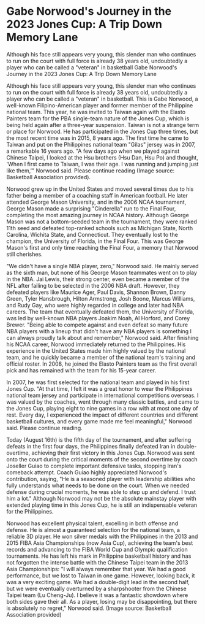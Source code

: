 # Gabe Norwood's Journey in the 2023 Jones Cup: A Trip Down Memory Lane

Although his face still appears very young, this slender man who continues to run on the court with full force is already 38 years old, undoubtedly a player who can be called a "veteran" in basketball 
  Gabe Norwood's Journey in the 2023 Jones Cup: A Trip Down Memory Lane

Although his face still appears very young, this slender man who continues to run on the court with full force is already 38 years old, undoubtedly a player who can be called a "veteran" in basketball. This is Gabe Norwood, a well-known Filipino-American player and former member of the Philippine national team. This year, he was invited to Taiwan again with the Elasto Painters team for the PBA single-team nature of the Jones Cup, which is being held again after a three-year suspension. Taiwan is not a strange term or place for Norwood. He has participated in the Jones Cup three times, but the most recent time was in 2015, 8 years ago. The first time he came to Taiwan and put on the Philippines national team "Gilas" jersey was in 2007, a remarkable 16 years ago. "A few days ago when we played against Chinese Taipei, I looked at the Hsu brothers (Hsu Dan, Hsu Po) and thought, 'When I first came to Taiwan, I was their age. I was running and jumping just like them,'" Norwood said. Please continue reading (Image source: Basketball Association provided). 

Norwood grew up in the United States and moved several times due to his father being a member of a coaching staff in American football. He later attended George Mason University, and in the 2006 NCAA tournament, George Mason made a surprising "Cinderella" run to the Final Four, completing the most amazing journey in NCAA history. Although George Mason was not a bottom-seeded team in the tournament, they were ranked 11th seed and defeated top-ranked schools such as Michigan State, North Carolina, Wichita State, and Connecticut. They eventually lost to the champion, the University of Florida, in the Final Four. This was George Mason's first and only time reaching the Final Four, a memory that Norwood still cherishes. 

"We didn't have a single NBA player, zero," Norwood said. He mainly served as the sixth man, but none of his George Mason teammates went on to play in the NBA. Jai Lewis, their strong center, even became a member of the NFL after failing to be selected in the 2006 NBA draft. However, they defeated players like Maurice Ager, Paul Davis, Shannon Brown, Danny Green, Tyler Hansbrough, Hilton Armstrong, Josh Boone, Marcus Williams, and Rudy Gay, who were highly regarded in college and later had NBA careers. The team that eventually defeated them, the University of Florida, was led by well-known NBA players Joakim Noah, Al Horford, and Corey Brewer. "Being able to compete against and even defeat so many future NBA players with a lineup that didn't have any NBA players is something I can always proudly talk about and remember," Norwood said. After finishing his NCAA career, Norwood immediately returned to the Philippines. His experience in the United States made him highly valued by the national team, and he quickly became a member of the national team's training and official roster. In 2008, he joined the Elasto Painters team as the first overall pick and has remained with the team for his 15-year career. 

In 2007, he was first selected for the national team and played in his first Jones Cup. "At that time, I felt it was a great honor to wear the Philippines national team jersey and participate in international competitions overseas. I was valued by the coaches, went through many classic battles, and came to the Jones Cup, playing eight to nine games in a row with at most one day of rest. Every day, I experienced the impact of different countries and different basketball cultures, and every game made me feel meaningful," Norwood said. Please continue reading. 

Today (August 16th) is the fifth day of the tournament, and after suffering defeats in the first four days, the Philippines finally defeated Iran in double-overtime, achieving their first victory in this Jones Cup. Norwood was sent onto the court during the critical moments of the second overtime by coach Joseller Guiao to complete important defensive tasks, stopping Iran's comeback attempt. Coach Guiao highly appreciated Norwood's contribution, saying, "He is a seasoned player with leadership abilities who fully understands what needs to be done on the court. When we needed defense during crucial moments, he was able to step up and defend. I trust him a lot." Although Norwood may not be the absolute mainstay player with extended playing time in this Jones Cup, he is still an indispensable veteran for the Philippines. 

Norwood has excellent physical talent, excelling in both offense and defense. He is almost a guaranteed selection for the national team, a reliable 3D player. He won silver medals with the Philippines in the 2013 and 2015 FIBA Asia Championships (now Asia Cup), achieving the team's best records and advancing to the FIBA World Cup and Olympic qualification tournaments. He has left his mark in Philippine basketball history and has not forgotten the intense battle with the Chinese Taipei team in the 2013 Asia Championships: "I will always remember that year. We had a good performance, but we lost to Taiwan in one game. However, looking back, it was a very exciting game. We had a double-digit lead in the second half, but we were eventually overturned by a sharpshooter from the Chinese Taipei team (Lu Cheng-Ju). I believe it was a fantastic showdown where both sides gave their all. As a player, losing may be disappointing, but there is absolutely no regret," Norwood said. (Image source: Basketball Association provided)